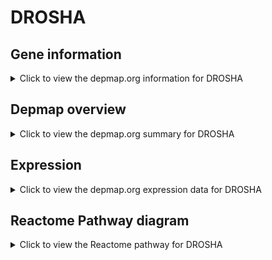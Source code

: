 <h1>DROSHA</h1>

<h2>Gene information</h2>
<details>
  <summary>Click to view the depmap.org information for DROSHA</summary>
  <p><a href="https://depmap.org/portal/gene/DROSHA?tab=about" target="_BLANK">Open page in a new tab...</a></p>
  <iframe src="https://depmap.org/portal/gene/DROSHA?tab=about" style="border:none;width:100%;height:800px"></iframe>
</details>

<h2>Depmap overview</h2>
<details>
  <summary>Click to view the depmap.org summary for DROSHA</summary>
  <p><a href="https://depmap.org/portal/gene/DROSHA?tab=overview" target="_BLANK">Open page in a new tab...</a></p>
  <iframe src="https://depmap.org/portal/gene/DROSHA?tab=overview" style="border:none;width:100%;height:800px"></iframe>
</details>

<h2>Expression</h2>
<details>
  <summary>Click to view the depmap.org expression data for DROSHA</summary>
  <p><a href="https://depmap.org/portal/gene/DROSHA?tab=characterization" target="_BLANK">Open page in a new tab...</a></p>
  <iframe src="https://depmap.org/portal/gene/DROSHA?tab=characterization" style="border:none;width:100%;height:800px"></iframe>
</details>



<h2>Reactome Pathway diagram</h2>
<details>
  <summary>Click to view the Reactome pathway for DROSHA</summary>
  <p><a href="https://reactome.org/PathwayBrowser/#/R-HSA-203927" target="_BLANK">Open page in a new tab...</a></p>
  <p>MicroRNA (miRNA) biogenesis</p>
<iframe src="https://reactome.org/PathwayBrowser/#/R-HSA-203927" style="border:none;width:100%;height:800px"></iframe>
</details>



